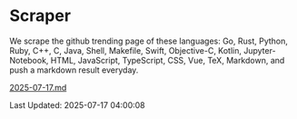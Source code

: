 # Scraper

We scrape the github trending page of these languages: Go, Rust, Python, Ruby, C++, C, Java, Shell, Makefile, Swift, Objective-C, Kotlin, Jupyter-Notebook, HTML, JavaScript, TypeScript, CSS, Vue, TeX, Markdown, and push a markdown result everyday.

[2025-07-17.md](https://github.com/yangwenmai/github-trending-backup/blob/master/2025-07-17.md)

Last Updated: 2025-07-17 04:00:08